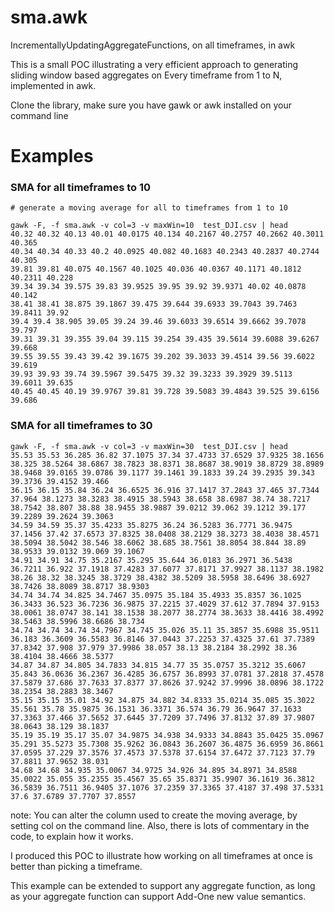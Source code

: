 # sma.awk

IncrementallyUpdatingAggregateFunctions, on all timeframes, in awk 

This is a small POC illustrating a very efficient approach to generating sliding window based aggregates on Every timeframe from 1 to N, implemented in awk.

Clone the library, make sure you have gawk or awk installed on your command line

# Examples

### SMA for all timeframes to 10

```
# generate a moving average for all to timeframes from 1 to 10

gawk -F, -f sma.awk -v col=3 -v maxWin=10  test_DJI.csv | head
40.32 40.32 40.13 40.01 40.0175 40.134 40.2167 40.2757 40.2662 40.3011 40.365
40.34 40.34 40.33 40.2 40.0925 40.082 40.1683 40.2343 40.2837 40.2744 40.305
39.81 39.81 40.075 40.1567 40.1025 40.036 40.0367 40.1171 40.1812 40.2311 40.228
39.34 39.34 39.575 39.83 39.9525 39.95 39.92 39.9371 40.02 40.0878 40.142
38.41 38.41 38.875 39.1867 39.475 39.644 39.6933 39.7043 39.7463 39.8411 39.92
39.4 39.4 38.905 39.05 39.24 39.46 39.6033 39.6514 39.6662 39.7078 39.797
39.31 39.31 39.355 39.04 39.115 39.254 39.435 39.5614 39.6088 39.6267 39.668
39.55 39.55 39.43 39.42 39.1675 39.202 39.3033 39.4514 39.56 39.6022 39.619
39.93 39.93 39.74 39.5967 39.5475 39.32 39.3233 39.3929 39.5113 39.6011 39.635
40.45 40.45 40.19 39.9767 39.81 39.728 39.5083 39.4843 39.525 39.6156 39.686
```

### SMA for all timeframes to 30

```
gawk -F, -f sma.awk -v col=3 -v maxWin=30  test_DJI.csv | head
35.53 35.53 36.285 36.82 37.1075 37.34 37.4733 37.6529 37.9325 38.1656 38.325 38.5264 38.6867 38.7823 38.8371 38.8687 38.9019 38.8729 38.8989 38.9468 39.0165 39.0786 39.1177 39.1461 39.1833 39.24 39.2935 39.343 39.3736 39.4152 39.466
36.15 36.15 35.84 36.24 36.6525 36.916 37.1417 37.2843 37.465 37.7344 37.964 38.1273 38.3283 38.4915 38.5943 38.658 38.6987 38.74 38.7217 38.7542 38.807 38.88 38.9455 38.9887 39.0212 39.062 39.1212 39.177 39.2289 39.2624 39.3063
34.59 34.59 35.37 35.4233 35.8275 36.24 36.5283 36.7771 36.9475 37.1456 37.42 37.6573 37.8325 38.0408 38.2129 38.3273 38.4038 38.4571 38.5094 38.5042 38.546 38.6062 38.685 38.7561 38.8054 38.844 38.89 38.9533 39.0132 39.069 39.1067
34.91 34.91 34.75 35.2167 35.295 35.644 36.0183 36.2971 36.5438 36.7211 36.922 37.1918 37.4283 37.6077 37.8171 37.9927 38.1137 38.1982 38.26 38.32 38.3245 38.3729 38.4382 38.5209 38.5958 38.6496 38.6927 38.7426 38.8089 38.8717 38.9303
34.74 34.74 34.825 34.7467 35.0975 35.184 35.4933 35.8357 36.1025 36.3433 36.523 36.7236 36.9875 37.2215 37.4029 37.612 37.7894 37.9153 38.0061 38.0747 38.141 38.1538 38.2077 38.2774 38.3633 38.4416 38.4992 38.5463 38.5996 38.6686 38.734
34.74 34.74 34.74 34.7967 34.745 35.026 35.11 35.3857 35.6988 35.9511 36.183 36.3609 36.5583 36.8146 37.0443 37.2253 37.4325 37.61 37.7389 37.8342 37.908 37.979 37.9986 38.057 38.13 38.2184 38.2992 38.36 38.4104 38.4666 38.5377
34.87 34.87 34.805 34.7833 34.815 34.77 35 35.0757 35.3212 35.6067 35.843 36.0636 36.2367 36.4285 36.6757 36.8993 37.0781 37.2818 37.4578 37.5879 37.686 37.7633 37.8377 37.8626 37.9242 37.9996 38.0896 38.1722 38.2354 38.2883 38.3467
35.15 35.15 35.01 34.92 34.875 34.882 34.8333 35.0214 35.085 35.3022 35.561 35.78 35.9875 36.1531 36.3371 36.574 36.79 36.9647 37.1633 37.3363 37.466 37.5652 37.6445 37.7209 37.7496 37.8132 37.89 37.9807 38.0643 38.129 38.1837
35.19 35.19 35.17 35.07 34.9875 34.938 34.9333 34.8843 35.0425 35.0967 35.291 35.5273 35.7308 35.9262 36.0843 36.2607 36.4875 36.6959 36.8661 37.0595 37.229 37.3576 37.4573 37.5378 37.6154 37.6472 37.7123 37.79 37.8811 37.9652 38.031
34.68 34.68 34.935 35.0067 34.9725 34.926 34.895 34.8971 34.8588 35.0022 35.055 35.2355 35.4567 35.65 35.8371 35.9907 36.1619 36.3812 36.5839 36.7511 36.9405 37.1076 37.2359 37.3365 37.4187 37.498 37.5331 37.6 37.6789 37.7707 37.8557
```

note: 
You can alter the column used to create the moving average, by setting col on the command line.
Also, there is lots of commentary in the code, to explain how it works.

I produced this POC to illustrate how working on all timeframes at once is better than picking a timeframe.

This example can be extended to support any aggregate function, as long as
your aggregate function can support Add-One new value semantics.

